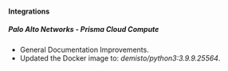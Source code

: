 
#### Integrations
##### Palo Alto Networks - Prisma Cloud Compute
- General Documentation Improvements.
- Updated the Docker image to: *demisto/python3:3.9.9.25564*.
